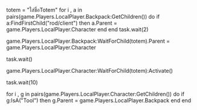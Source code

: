 totem = "ใส่ชื่อTotem"
for i , a in pairs(game.Players.LocalPlayer.Backpack:GetChildren()) do
    if a:FindFirstChild("rod/client") then
    a.Parent = game.Players.LocalPlayer.Character
end
end
task.wait(2)

game.Players.LocalPlayer.Backpack:WaitForChild(totem).Parent = game.Players.LocalPlayer.Character

task.wait()

game.Players.LocalPlayer.Character:WaitForChild(totem):Activate()

task.wait(10)

for i , g in pairs(game.Players.LocalPlayer.Character:GetChildren()) do
    if g:IsA("Tool") then
    g.Parent = game.Players.LocalPlayer.Backpack
end
end
